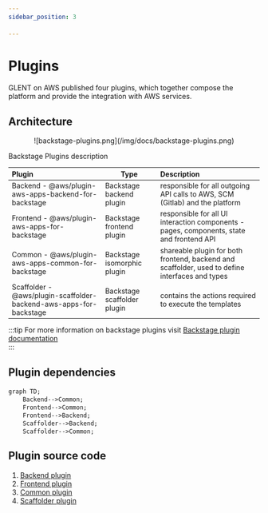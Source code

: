 ```yaml
---
sidebar_position: 3

---
```


# Plugins

GLENT on AWS published four plugins, which together compose the platform and provide the integration with AWS services.

## Architecture

<p align="center">
![backstage-plugins.png](/img/docs/backstage-plugins.png)
</p>

Backstage Plugins description

| Plugin | Type  | Description |
| :------------------- | ---- | :----------------------------------------------------------------------------------------- |
| Backend - @aws/plugin-aws-apps-backend-for-backstage| Backstage backend plugin | responsible for all outgoing API calls to AWS, SCM (Gitlab) and the platform |
| Frontend - @aws/plugin-aws-apps-for-backstage| Backstage frontend plugin | responsible for all UI interaction components - pages, components, state and frontend API |
| Common - @aws/plugin-aws-apps-common-for-backstage| Backstage isomorphic plugin | shareable plugin for both frontend, backend and scaffolder, used to define interfaces and types |
| Scaffolder - @aws/plugin-scaffolder-backend-aws-apps-for-backstage| Backstage scaffolder plugin | contains the actions required to execute the templates |

:::tip
For more information on backstage plugins visit [Backstage plugin documentation](https://backstage.io/docs/plugins/backend-plugin/#creating-a-backend-plugin)  
:::

## Plugin dependencies  

```mermaid
graph TD;
    Backend-->Common;
    Frontend-->Common;
    Frontend-->Backend;
    Scaffolder-->Backend;
    Scaffolder-->Common;
```

## Plugin source code

1. [Backend plugin](https://github.com/kozmoai/kozmo-deploy-aws/blob/main/backstage-plugins/plugins/aws-apps-backend/README.md)
2. [Frontend plugin](https://github.com/kozmoai/kozmo-deploy-aws/blob/main/backstage-plugins/plugins/aws-apps/README.md)
3. [Common plugin](https://github.com/kozmoai/kozmo-deploy-aws/blob/main/backstage-plugins/plugins/aws-apps-common/README.md)
4. [Scaffolder plugin](https://github.com/kozmoai/kozmo-deploy-aws/blob/main/backstage-plugins/plugins/scaffolder-backend-module-aws-apps/README.md)
